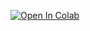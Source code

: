[![Open In Colab](https://colab.research.google.com/assets/colab-badge.svg)](https://github.com/Ender17133/EfficientNet_ImageClassification/blob/main/EfficientNet_Image_Classification.ipynb)
